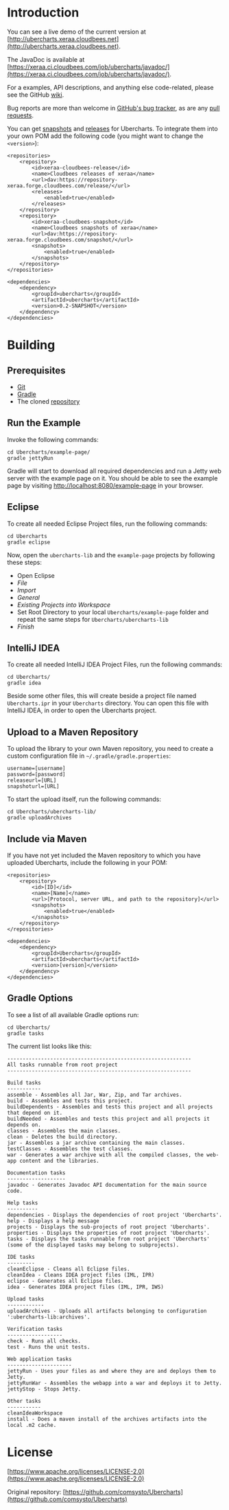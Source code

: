 # Introduction

You can see a live demo of the current version at [http://ubercharts.xeraa.cloudbees.net](http://ubercharts.xeraa.cloudbees.net).

The JavaDoc is available at [https://xeraa.ci.cloudbees.com/job/ubercharts/javadoc/](https://xeraa.ci.cloudbees.com/job/ubercharts/javadoc/).

For a examples, API descriptions, and anything else code-related, please see the GitHub [wiki](https://github.com/xeraa/Ubercharts/wiki).

Bug reports are more than welcome in [GitHub's bug tracker](https://github.com/xeraa/Ubercharts/issues), as are any [pull requests](https://github.com/xeraa/Ubercharts/pulls).

You can get [snapshots](https://repository-xeraa.forge.cloudbees.com/snapshot/) and [releases](https://repository-xeraa.forge.cloudbees.com/release/) for Ubercharts. To integrate them into your own POM add the following code (you might want to change the ``<version>``):

    <repositories>
	    <repository>
	        <id>xeraa-cloudbees-release</id>
	        <name>Cloudbees releases of xeraa</name>
	        <url>dav:https://repository-xeraa.forge.cloudbees.com/release/</url>
	        <releases>
	            <enabled>true</enabled>
	        </releases>
	    </repository>
	    <repository>
	        <id>xeraa-cloudbees-snapshot</id>
	        <name>Cloudbees snapshots of xeraa</name>
	        <url>dav:https://repository-xeraa.forge.cloudbees.com/snapshot/</url>
	        <snapshots>
	            <enabled>true</enabled>
	        </snapshots>
	    </repository>
    </repositories>

    <dependencies>
	    <dependency>
	        <groupId>ubercharts</groupId>
	        <artifactId>ubercharts</artifactId>
	        <version>0.2-SNAPSHOT</version>
	    </dependency>
    </dependencies>



# Building

## Prerequisites

* [Git](http://git-scm.com)
* [Gradle](http://gradle.org)
* The cloned [repository](https://github.com/xeraa/Ubercharts.git)



## Run the Example

Invoke the following commands:

    cd Ubercharts/example-page/
    gradle jettyRun

Gradle will start to download all required dependencies and run a Jetty web server with the example page on it. You should be able to see the example page by visiting [http://localhost:8080/example-page](http://localhost:8080/example-page) in your browser.



## Eclipse

To create all needed Eclipse Project files, run the following commands:

    cd Ubercharts
    gradle eclipse

Now, open the ``ubercharts-lib`` and the ``example-page`` projects by following these steps:

* Open Eclipse
* *File*
* *Import*
* *General*
* *Existing Projects into Workspace*
* Set Root Directory to your local ``Ubercharts/example-page`` folder and repeat the same steps for ``Ubercharts/ubercharts-lib``
* *Finish*



## IntelliJ IDEA

To create all needed IntelliJ IDEA Project Files, run the following commands:

    cd Ubercharts/
    gradle idea

Beside some other files, this will create beside a project file named ``Ubercharts.ipr`` in your ``Ubercharts`` directory. You can open this file with IntelliJ IDEA, in order to open the Ubercharts project.



## Upload to a Maven Repository

To upload the library to your own Maven repository, you need to create a custom configuration file in ``~/.gradle/gradle.properties``:

	username=[username]
	password=[password]
    releaseurl=[URL]
    snapshoturl=[URL]

To start the upload itself, run the following commands:

    cd Ubercharts/ubercharts-lib/
    gradle uploadArchives



## Include via Maven

If you have not yet included the Maven repository to which you have uploaded Ubercharts, include the following in your POM:

    <repositories>
        <repository>
            <id>[ID]</id>
            <name>[Name]</name>
            <url>[Protocol, server URL, and path to the repository]</url>
            <snapshots>
                <enabled>true</enabled>
            </snapshots>
        </repository>
    </repositories>

    <dependencies>
        <dependency>
            <groupId>Ubercharts</groupId>
            <artifactId>ubercharts</artifactId>
            <version>[version]</version>
        </dependency>
    </dependencies>



## Gradle Options

To see a list of all available Gradle options run:

    cd Ubercharts/
    gradle tasks

The current list looks like this:

	------------------------------------------------------------
	All tasks runnable from root project
	------------------------------------------------------------
	
	Build tasks
	-----------
	assemble - Assembles all Jar, War, Zip, and Tar archives.
	build - Assembles and tests this project.
	buildDependents - Assembles and tests this project and all projects that depend on it.
	buildNeeded - Assembles and tests this project and all projects it depends on.
	classes - Assembles the main classes.
	clean - Deletes the build directory.
	jar - Assembles a jar archive containing the main classes.
	testClasses - Assembles the test classes.
	war - Generates a war archive with all the compiled classes, the web-app content and the libraries.
	
	Documentation tasks
	-------------------
	javadoc - Generates Javadoc API documentation for the main source code.
	
	Help tasks
	----------
	dependencies - Displays the dependencies of root project 'Ubercharts'.
	help - Displays a help message
	projects - Displays the sub-projects of root project 'Ubercharts'.
	properties - Displays the properties of root project 'Ubercharts'.
	tasks - Displays the tasks runnable from root project 'Ubercharts' (some of the displayed tasks may belong to subprojects).
	
	IDE tasks
	---------
	cleanEclipse - Cleans all Eclipse files.
	cleanIdea - Cleans IDEA project files (IML, IPR)
	eclipse - Generates all Eclipse files.
	idea - Generates IDEA project files (IML, IPR, IWS)
	
	Upload tasks
	------------
	uploadArchives - Uploads all artifacts belonging to configuration ':ubercharts-lib:archives'.
	
	Verification tasks
	------------------
	check - Runs all checks.
	test - Runs the unit tests.
	
	Web application tasks
	---------------------
	jettyRun - Uses your files as and where they are and deploys them to Jetty.
	jettyRunWar - Assembles the webapp into a war and deploys it to Jetty.
	jettyStop - Stops Jetty.
	
	Other tasks
	-----------
	cleanIdeaWorkspace
	install - Does a maven install of the archives artifacts into the local .m2 cache.



# License

[https://www.apache.org/licenses/LICENSE-2.0](https://www.apache.org/licenses/LICENSE-2.0)

Original repository: [https://github.com/comsysto/Ubercharts](https://github.com/comsysto/Ubercharts)